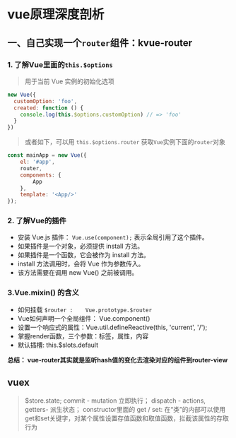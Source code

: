 # vue原理深度剖析
## 一、自己实现一个`router`组件：kvue-router
### 1. 了解Vue里面的`this.$options`

> 用于当前 Vue 实例的初始化选项
```javascript
new Vue({
  customOption: 'foo',
  created: function () {
    console.log(this.$options.customOption) // => 'foo'
  }
})
```
> 或者如下，可以用 `this.$options.router` 获取`Vue`实例下面的`router`对象

```javascript
const mainApp = new Vue({
    el: '#app',
    router,
    components: {
        App
    },
    template: '<App/>'
});
```

### 2. 了解Vue的插件
 - 安装 Vue.js 插件： `Vue.use(component);` 表示全局引用了这个插件。
 - 如果插件是一个对象，必须提供 install 方法。
 - 如果插件是一个函数，它会被作为 install 方法。
 - install 方法调用时，会将 Vue 作为参数传入。
 - 该方法需要在调用 new Vue() 之前被调用。
 
### 3.Vue.mixin() 的含义
 - 如何挂载 `$router :    Vue.prototype.$router`
 - Vue如何声明一个全局组件： Vue.component()
 - 设置一个响应式的属性：Vue.util.defineReactive(this, 'current', '/');
 - 掌握render函数，三个参数：标签，属性，内容
 - 默认插槽: this.$slots.default

**总结： vue-router其实就是监听hash值的变化去渲染对应的组件到router-view**





## vuex
> $store.state; commit - mutation 立即执行； dispatch - actions, getters- 派生状态； constructor里面的 get / set: 在“类”的内部可以使用get和set关键字，对某个属性设置存值函数和取值函数，拦截该属性的存取行为
